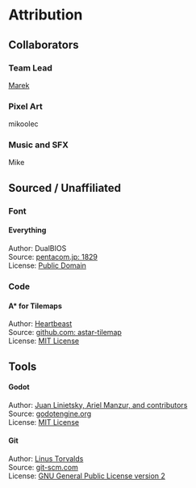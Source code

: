 # Attribution
## Collaborators

### Team Lead
[Marek](https://maaack.itch.io/) 

### Pixel Art
mikoolec  

### Music and SFX
Mike

## Sourced / Unaffiliated
### Font
#### Everything
Author: DualBIOS  
Source: [pentacom.jp: 1829](http://www.pentacom.jp/pentacom/bitfontmaker2/gallery/?id=1829)  
License: [Public Domain](http://www.pentacom.jp/pentacom/bitfontmaker2/gallery/?id=1829)

### Code
#### A* for Tilemaps
Author: [Heartbeast](https://github.com/uheartbeast)  
Source: [github.com: astar-tilemap](https://github.com/uheartbeast/astar-tilemap)  
License: [MIT License](https://github.com/uheartbeast/astar-tilemap/blob/main/LICENSE)

## Tools
#### Godot
Author: [Juan Linietsky, Ariel Manzur, and contributors](https://godotengine.org/contact)  
Source: [godotengine.org](https://godotengine.org/)  
License: [MIT License](https://github.com/godotengine/godot/blob/master/LICENSE.txt) 

#### Git
Author: [Linus Torvalds](https://github.com/torvalds)  
Source: [git-scm.com](https://git-scm.com/downloads)  
License: [GNU General Public License version 2](https://opensource.org/licenses/GPL-2.0)